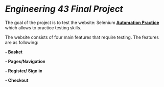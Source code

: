 # <i>Engineering 43 Final Project</i>

The goal of the project is to test the website:
Selenium <b><a href= http://automationpractice.com/index.php>Automation Practice</a></b> which allows to practice testing skills.

The website consists of four main features that require
testing. The features are as following:

<b>- Basket</b>

<b>- Pages/Navigation</b>

<b>- Register/ Sign in</b>

<b>- Checkout</b>




